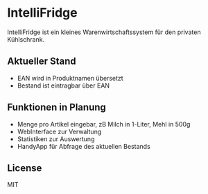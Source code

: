 # IntelliFridge
IntelliFridge ist ein kleines Warenwirtschaftssystem für den privaten Kühlschrank.

## Aktueller Stand
- EAN wird in Produktnamen übersetzt
- Bestand ist eintragbar über EAN

## Funktionen in Planung
- Menge pro Artikel eingebar, zB Milch in 1-Liter, Mehl in 500g
- WebInterface zur Verwaltung
- Statistiken zur Auswertung
- HandyApp für Abfrage des aktuellen Bestands

## License
MIT

